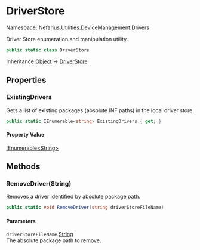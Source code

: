 # DriverStore

Namespace: Nefarius.Utilities.DeviceManagement.Drivers

Driver Store enumeration and manipulation utility.

```csharp
public static class DriverStore
```

Inheritance [Object](https://docs.microsoft.com/en-us/dotnet/api/system.object) → [DriverStore](./nefarius.utilities.devicemanagement.drivers.driverstore.md)

## Properties

### **ExistingDrivers**

Gets a list of existing packages (absolute INF paths) in the local driver store.

```csharp
public static IEnumerable<string> ExistingDrivers { get; }
```

#### Property Value

[IEnumerable&lt;String&gt;](https://docs.microsoft.com/en-us/dotnet/api/system.collections.generic.ienumerable-1)<br>

## Methods

### **RemoveDriver(String)**

Removes a driver identified by absolute package path.

```csharp
public static void RemoveDriver(string driverStoreFileName)
```

#### Parameters

`driverStoreFileName` [String](https://docs.microsoft.com/en-us/dotnet/api/system.string)<br>
The absolute package path to remove.
